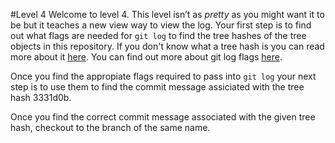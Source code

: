 #Level 4
Welcome to level 4.
This level isn’t as *pretty* as you might want it to be but it teaches a new view way to view the log.
Your first step is to find out what flags are needed for ```git log``` to find the tree hashes of the tree objects in this repository.
If you don't know what a tree hash is you can read more about it [here](https://git-scm.com/book/en/v2/Git-Internals-Git-Objects).
You can find out more about git log flags [here](http://git-scm.com/docs/git-log).

Once you find the appropiate flags required to pass into ```git log``` your next step is to use them to find the commit message 
assiciated with the tree hash 3331d0b.

Once you find the correct commit message associated with the given tree hash, checkout to the branch of the same name.
